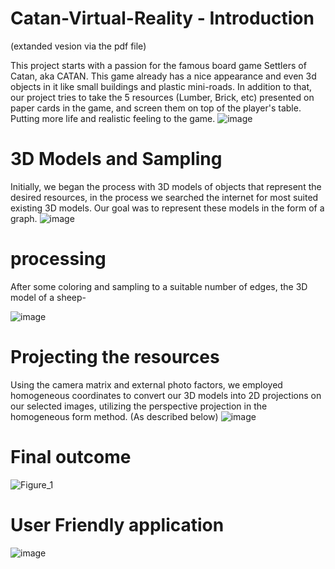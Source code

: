 # Catan-Virtual-Reality - Introduction
(extanded vesion via the pdf file)

This project starts with a passion for the famous board game Settlers of Catan, aka CATAN. This game already has a nice appearance and even 3d objects in it like small buildings and plastic mini-roads. In addition to that, our project tries to take the 5 resources (Lumber, Brick, etc) presented on paper cards in the game, and screen them on top of the player's table. Putting more life and realistic feeling to the game.
![image](https://github.com/tamirblu/Catan-Virtual-Reality/assets/67854317/58bd12a6-48bd-4ae8-bf52-796564892801)

# 3D Models and Sampling 
Initially, we began the process with 3D models of objects that represent the desired resources, in the process we searched the internet for most suited existing 3D models. Our goal was to represent these models in the form of a graph.
![image](https://github.com/tamirblu/Catan-Virtual-Reality/assets/67854317/806ab8ae-2fef-4ed7-a8db-72a36ee9be34)

# processing 
After some coloring and sampling to a suitable number of edges, the 3D model of a sheep-

![image](https://github.com/tamirblu/Catan-Virtual-Reality/assets/67854317/ca40152b-36f3-482b-a10b-9775ddc0775d)

# Projecting the resources
Using the camera matrix and external photo factors, we employed homogeneous coordinates to convert our 3D models into 2D projections on our selected images, utilizing the perspective projection in the homogeneous form method.
(As described below)
![image](https://github.com/tamirblu/Catan-Virtual-Reality/assets/67854317/0a36eb20-edfd-40c9-93a9-78d41f660d39)

# Final outcome
![Figure_1](https://github.com/tamirblu/Catan-Virtual-Reality/assets/67854317/611c05b3-3fc7-4d8c-9d84-f6a07c68ce16)

# User Friendly application
![image](https://github.com/tamirblu/Catan-Virtual-Reality/assets/67854317/26c0f1ec-67d8-4f85-9d86-0117f854b007)
